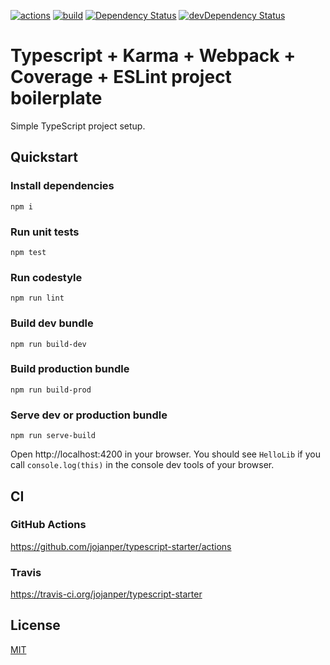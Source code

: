 [![actions][actions-image]][actions-url]
[![build][travis-image]][travis-url]
[![Dependency Status][david-image]][david-url]
[![devDependency Status][david-dev-image]][david-dev-url]

[actions-image]: https://github.com/jojanper/typescript-starter/workflows/TypeScript%20Starter%20CI/badge.svg
[actions-url]: https://travis-ci.org/jojanper/typescript-starter.svg?branch=master
[travis-image]: https://travis-ci.org/jojanper/typescript-starter.svg?branch=master
[travis-url]: https://travis-ci.org/jojanper/typescript-starter
[david-image]: https://david-dm.org/jojanper/typescript-starter.svg
[david-url]: https://david-dm.org/jojanper/typescript-starter
[david-dev-image]: https://david-dm.org/jojanper/typescript-starter/dev-status.svg
[david-dev-url]: https://david-dm.org/jojanper/typescript-starter#info=devDependencies

#  Typescript + Karma + Webpack + Coverage + ESLint project boilerplate
Simple TypeScript project setup.

## Quickstart

### Install dependencies
```
npm i
```

### Run unit tests
```
npm test
```

### Run codestyle
```
npm run lint
```

### Build dev bundle
```
npm run build-dev
```

### Build production bundle
```
npm run build-prod
```

### Serve dev or production bundle
```
npm run serve-build
```
Open http://localhost:4200 in your browser. You should see `HelloLib` if you call `console.log(this)` in the console dev tools of your browser.

## CI

### GitHub Actions
https://github.com/jojanper/typescript-starter/actions

### Travis
https://travis-ci.org/jojanper/typescript-starter

## License

[MIT](/LICENSE)
